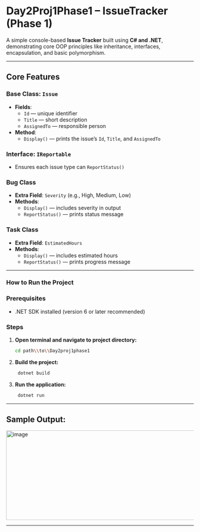 #  Day2Proj1Phase1 – IssueTracker (Phase 1)

A simple console-based **Issue Tracker** built using **C# and .NET**, demonstrating core OOP principles like inheritance, interfaces, encapsulation, and basic polymorphism.

---

## Core Features

###  Base Class: `Issue`
- **Fields**:
  - `Id` — unique identifier
  - `Title` — short description
  - `AssignedTo` — responsible person
- **Method**:
  - `Display()` — prints the issue’s `Id`, `Title`, and `AssignedTo`

###  Interface: `IReportable`
- Ensures each issue type can `ReportStatus()`

###  Bug Class
- **Extra Field**: `Severity` (e.g., High, Medium, Low)
- **Methods**:
  - `Display()` — includes severity in output
  - `ReportStatus()` — prints status message

###  Task Class
- **Extra Field**: `EstimatedHours`
- **Methods**:
  - `Display()` — includes estimated hours
  - `ReportStatus()` — prints progress message

---
### How to Run the Project

### Prerequisites

- .NET SDK installed (version 6 or later recommended)

###  Steps

1. **Open terminal and navigate to project directory:**

   ```bash
   cd path\\to\\Day2proj1phase1

2. **Build the project:**

   ```bash
    dotnet build
2. **Run the application:**

   ```bash
    dotnet run

---
## Sample Output:


<img width="612" height="241" alt="image" src="https://github.com/user-attachments/assets/799ff59c-77da-4717-9102-940205646087" />



 ---
